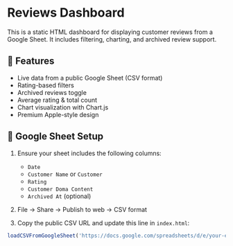 # Reviews Dashboard

This is a static HTML dashboard for displaying customer reviews from a Google Sheet. It includes filtering, charting, and archived review support.

## 🚀 Features

- Live data from a public Google Sheet (CSV format)
- Rating-based filters
- Archived reviews toggle
- Average rating & total count
- Chart visualization with Chart.js
- Premium Apple-style design

## 📄 Google Sheet Setup

1. Ensure your sheet includes the following columns:
   - `Date`
   - `Customer Name` or `Customer`
   - `Rating`
   - `Customer Doma Content`
   - `Archived At` (optional)

2. File → Share → Publish to web → CSV format
3. Copy the public CSV URL and update this line in `index.html`:

```js
loadCSVFromGoogleSheet('https://docs.google.com/spreadsheets/d/e/your-export-link/pub?output=csv');

